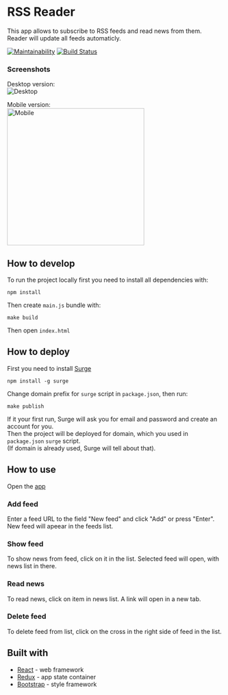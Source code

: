# RSS Reader

This app allows to subscribe to RSS feeds and read news from them. Reader will update all feeds automaticly.

[![Maintainability](https://api.codeclimate.com/v1/badges/c1a78efaefd85ef4a29c/maintainability)](https://codeclimate.com/github/fortymorgan/project-lvl3-s258/maintainability)
[![Build Status](https://travis-ci.org/fortymorgan/rss-reader.svg?branch=master)](https://travis-ci.org/fortymorgan/rss-reader)

### Screenshots
Desktop version:  
<img src="https://github.com/fortymorgan/rss-reader/blob/master/screenshots/Desktop.png" alt="Desktop" title="Desktop version" />

Mobile version:  
<img src="https://github.com/fortymorgan/rss-reader/blob/master/screenshots/Mobile.png" width=320 alt="Mobile" title="Mobile version" />

## How to develop
To run the project locally first you need to install all dependencies with:
```
npm install
```
Then create `main.js` bundle with:
```
make build
```
Then open `index.html`

## How to deploy
First you need to install [Surge](http://surge.sh)
```
npm install -g surge
```
Change domain prefix for `surge` script in `package.json`, then run:
```
make publish
```
If it your first run, Surge will ask you for email and password and create an account for you.  
Then the project will be deployed for domain, which you used in `package.json` `surge` script.  
(If domain is already used, Surge will tell about that).

## How to use
Open the [app](http://rssreader-s258.surge.sh/)

### Add feed
Enter a feed URL to the field "New feed" and click "Add" or press "Enter". New feed will apeear in the feeds list.

### Show feed
To show news from feed, click on it in the list. Selected feed will open, with news list in there.

### Read news
To read news, click on item in news list. A link will open in a new tab.

### Delete feed
To delete feed from list, click on the cross in the right side of feed in the list.

## Built with
- [React](https://github.com/facebook/react) - web framework
- [Redux](https://github.com/reduxjs/redux) - app state container
- [Bootstrap](https://github.com/twbs/bootstrap) - style framework
